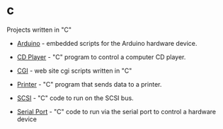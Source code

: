 # c
Projects written in "C"

* [Arduino](/arduino) - embedded scripts for the Arduino hardware device.

* [CD Player](/cd-player) - "C" program to control a computer CD player.

* [CGI](/cgi) - web site cgi scripts written in "C"

* [Printer](/printing) - "C" program that sends data to a printer.

* [SCSI](/scsi) - "C" code to run on the SCSI bus.

* [Serial Port](/serial-port) - "C" code to run via the serial port to control a hardware device
